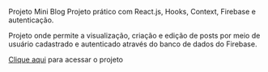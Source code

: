 Projeto Mini Blog
Projeto prático com React.js, Hooks, Context, Firebase e autenticação.

Projeto onde permite a visualização, criação e edição de posts por meio de usuário cadastrado e autenticado através do banco de dados do Firebase.

[Clique aqui](https://mini-blog-six-weld.vercel.app/) para acessar o projeto 
